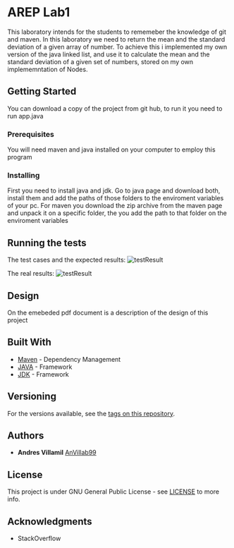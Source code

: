 # AREP Lab1

This laboratory intends for the students to rememeber the knowledge of git and maven.
In this laboratory we need to return the mean and the standard deviation of a given array of number. To achieve this i implemented my own version of the java linked list, and use it to calculate the mean and the standard deviation of a given set of numbers, stored on my own implememntation of Nodes.


## Getting Started

You can download a copy of the project from git hub, to run it you need to run app.java

### Prerequisites

You will need maven and java installed on your computer to employ this program


### Installing

First you need to install java and jdk.
Go to java page and download both, install them and add the paths of those folders to the enviroment variables of your pc.
For maven you download the zip archive from the maven page and unpack it on a specific folder, the you add the path to that folder on the enviroment variables


## Running the tests

The test cases and the expected results:
![testResult](https://github.com/AnVillab99/AREP-Lab1/resources/img/expected.PNG)

The real results:
![testResult](https://github.com/AnVillab99/AREP-Lab1/resources/img/results.PNG)

## Design

On the emebeded pdf document is a description of the design of this project 






## Built With

* [Maven](https://maven.apache.org/) - Dependency Management
* [JAVA](https://www.java.com/es/download) - Framework
* [JDK](https://www.oracle.com/technetwork/java/javase/downloads/jdk8-downloads-2133151.html) - Framework

## Versioning

For the versions available, see the [tags on this repository](https://github.com/AnVillab99/AREP-Lab1/tags). 

## Authors

* **Andres Villamil**  [AnVillab99](https://github.com/AnVillab99)


## License

This project is under GNU General Public License - see [LICENSE](https://github.com/AnVillab99/AREP-Lab1/blob/master/LICENSE) to more info.

## Acknowledgments

* StackOverflow

